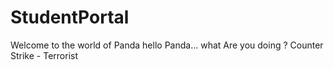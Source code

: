 # StudentPortal
Welcome to the world of Panda 
hello Panda...
what Are you doing ? 
Counter Strike - Terrorist